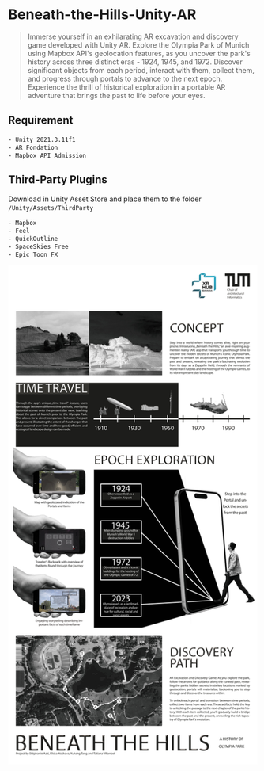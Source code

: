# Beneath-the-Hills-Unity-AR
> Immerse yourself in an exhilarating AR excavation and discovery game developed with Unity AR. Explore the Olympia Park of Munich using Mapbox API's geolocation features, as you uncover the park's history across three distinct eras - 1924, 1945, and 1972. Discover significant objects from each period, interact with them, collect them, and progress through portals to advance to the next epoch. Experience the thrill of historical exploration in a portable AR adventure that brings the past to life before your eyes.
## Requirement
```
- Unity 2021.3.11f1
- AR Fondation
- Mapbox API Admission
```
## Third-Party Plugins
Download in Unity Asset Store and place them to the folder `/Unity/Assets/ThirdParty`
```
- Mapbox
- Feel
- QuickOutline
- SpaceSkies Free
- Epic Toon FX
```
![Poster](https://github.com/CHAROla1/Beneath-the-Hills-Unity-AR/blob/main/Poster_Mirror%20Worlds_Beneath%20the%20Hills.jpg)
